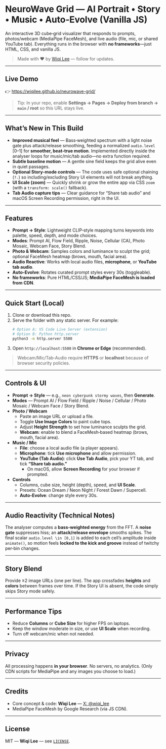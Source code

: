 # NeuroWave Grid — AI Portrait • Story • Music • Auto‑Evolve (Vanilla JS)

An interactive 3D cube‑grid visualizer that responds to prompts, photos/webcam (MediaPipe FaceMesh), and live audio (file, mic, or shared YouTube tab). Everything runs in the browser with **no frameworks**—just HTML, CSS, and vanilla JS.

> Made with ♥ by [Wiqi Lee](https://x.com/wiqi_lee) — follow for updates.

---

## Live Demo
👉 https://wiqilee.github.io/neurowave-grid/

> Tip: In your repo, enable **Settings → Pages → Deploy from branch → `main` / root** so this URL stays live.

---

## What’s New in This Build

- **Improved musical feel** — Bass‑weighted spectrum with a light noise gate plus attack/release smoothing, feeding a normalized `audio.level` \[0–1\] for **smoother, beat‑true motion**. Implemented directly inside the analyser loops for music/mic/tab audio—no extra function required.
- **Subtle baseline motion** — A gentle sine field keeps the grid alive even in quiet passages.
- **Optional Story‑mode controls** — The code uses safe optional chaining (`?.`) so including/excluding Story UI elements will not break anything.
- **UI Scale (zoom)** — Quickly shrink or grow the entire app via CSS `zoom` (with a `transform: scale()` fallback).
- **Tab Audio capture tips** — Clear guidance for “Share tab audio” and macOS Screen Recording permission, right in the UI.

---

## Features

- **Prompt → Style**: Lightweight CLIP‑style mapping turns keywords into palette, speed, depth, and mode choices.
- **Modes**: Prompt AI, Flow Field, Ripple, Noise, Cellular (CA), Photo Mosaic, Webcam Face, Story Blend.
- **Photo & Webcam**: Samples colors and luminance to sculpt the grid; optional FaceMesh heatmap (brows, mouth, facial area).
- **Audio Reactive**: Works with local audio files, **microphone**, or **YouTube tab audio**.
- **Auto‑Evolve**: Rotates curated prompt styles every 30s (toggleable).
- **No frameworks**: Pure HTML/CSS/JS; **MediaPipe FaceMesh is loaded from CDN**.

---

## Quick Start (Local)

1. Clone or download this repo.
2. Serve the folder with any static server. For example:
   ```bash
   # Option A: VS Code Live Server (extension)
   # Option B: Python http.server
   python3 -m http.server 5500
   ```
3. Open `http://localhost:5500` in **Chrome or Edge** (recommended).

> Webcam/Mic/Tab‑Audio require **HTTPS** or **localhost** because of browser security policies.

---

## Controls & UI

- **Prompt → Style** — e.g., `neon cyberpunk stormy waves`, then **Generate**.
- **Modes** — Prompt AI / Flow Field / Ripple / Noise / Cellular / Photo Mosaic / Webcam Face / Story Blend.
- **Photo / Webcam**
  - Paste an image URL or upload a file.
  - Toggle **Use Image Colors** to paint cube tops.
  - Adjust **Height Strength** to set how luminance sculpts the grid.
  - **Webcam**: enable to blend a FaceMesh‑based heatmap (brows, mouth, facial area).
- **Music / Mic**
  - **File**: choose a local audio file (a player appears).
  - **Microphone**: tick **Use microphone** and allow permission.
  - **YouTube (Tab Audio)**: click **Use Tab Audio**, pick your YT tab, and tick **“Share tab audio.”**
    - On macOS, allow **Screen Recording** for your browser if prompted.
- **Controls**
  - Columns, cube size, height (depth), speed, and **UI Scale**.
  - Presets: Ocean Dream / Neon Night / Forest Dawn / Supercell.
  - **Auto‑Evolve**: change style every 30s.

---

## Audio Reactivity (Technical Notes)

The analyser computes a **bass‑weighted energy** from the FFT. A **noise gate** suppresses hiss; an **attack/release envelope** smooths spikes. The final scalar `audio.level \in [0,1]` is added to each cell’s amplitude inside `animate()`, so motion feels **locked to the kick and groove** instead of twitchy per‑bin changes.

---

## Story Blend

Provide ≥2 image URLs (one per line). The app crossfades **heights** and **colors** between frames over time. If the Story UI is absent, the code simply skips Story mode safely.

---

## Performance Tips

- Reduce **Columns** or **Cube Size** for higher FPS on laptops.
- Keep the window moderate in size, or use **UI Scale** when recording.
- Turn off webcam/mic when not needed.

---

## Privacy

All processing happens **in your browser**. No servers, no analytics. (Only CDN scripts for MediaPipe and any images you choose to load.)

---

## Credits

- Core concept & code: **Wiqi Lee** — [X: @wiqi_lee](https://x.com/wiqi_lee)  
- MediaPipe FaceMesh by Google Research (via JS CDN).

---

## License

MIT — **Wiqi Lee** — see [`LICENSE`](./LICENSE).
